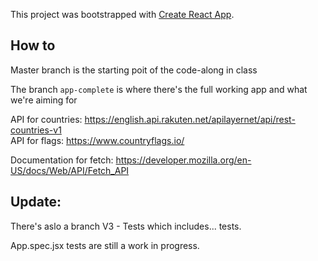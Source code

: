 This project was bootstrapped with [Create React App](https://github.com/facebook/create-react-app).

## How to

Master branch is the starting poit of the code-along in class

The branch `app-complete` is where there's the full working app and what we're aiming for

API for countries: https://english.api.rakuten.net/apilayernet/api/rest-countries-v1  
API for flags: https://www.countryflags.io/

Documentation for fetch: https://developer.mozilla.org/en-US/docs/Web/API/Fetch_API


## Update:
There's aslo a branch V3 - Tests which includes... tests. 

App.spec.jsx tests are still a work in progress.
